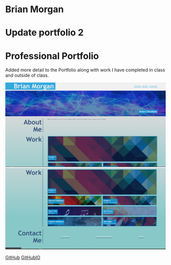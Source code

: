 # Brian Morgan

# Update portfolio 2
# Professional Portfolio
Added more detail to the Portfolio along with work I have completed in class and outside of class.

![alt text](port2.png)
![alt text](port2b.png)

[GitHub](https://github.com/N-Person/portfolio)
[GitHubIO](https://n-person.github.io/portfolio/)